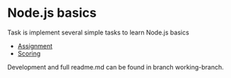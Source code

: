 # Node.js basics

Task is implement several simple tasks to learn Node.js basics

- [Assignment](https://github.com/AlreadyBored/nodejs-assignments/blob/main/assignments/nodejs-basics/assignment.md)
- [Scoring](https://github.com/AlreadyBored/nodejs-assignments/blob/main/assignments/nodejs-basics/score.md)

Development and full readme.md can be found in branch working-branch.